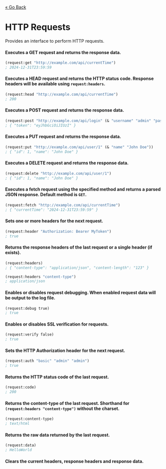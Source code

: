 [&laquo; Go Back](./Expr.md)
# HTTP Requests
Provides an interface to perform HTTP requests.

#### Executes a GET request and returns the response data.
```lisp
(request:get "http://example.com/api/currentTime")
; 2024-12-31T23:59:59
```

#### Executes a HEAD request and returns the HTTP status code. Response headers will be available using `request:headers`.
```lisp
(request:head "http://example.com/api/currentTime")
; 200
```

#### Executes a POST request and returns the response data.
```lisp
(request:post "http://example.com/api/login" (& "username" "admin" "password" "admin"))
; { "token": "eyJhbGciOiJIUzI" }
```

#### Executes a PUT request and returns the response data.
```lisp
(request:put "http://example.com/api/user/1" (& "name" "John Doe"))
; { "id": 1, "name": "John Doe" }
```

#### Executes a DELETE request and returns the response data.
```lisp
(request:delete "http://example.com/api/user/1")
; { "id": 1, "name": "John Doe" }
```

#### Executes a fetch request using the specified method and returns a parsed JSON response. Default method is `GET`.
```lisp
(request:fetch "http://example.com/api/currentTime")
; { "currentTime": "2024-12-31T23:59:59" }
```

#### Sets one or more headers for the next request.
```lisp
(request:header "Authorization: Bearer MyToken")
; true
```

#### Returns the response headers of the last request or a single header (if exists).
```lisp
(request:headers)
; { "content-type": "application/json", "content-length": "123" }

(request:headers "content-type")
; application/json
```

#### Enables or disables request debugging. When enabled request data will be output to the log file.
```lisp
(request:debug true)
; true
```

#### Enables or disables SSL verification for requests.
```lisp
(request:verify false)
; true
```

#### Sets the HTTP Authorization header for the next request.
```lisp
(request:auth "basic" "admin" "admin")
; true
```

#### Returns the HTTP status code of the last request.
```lisp
(request:code)
; 200
```

#### Returns the content-type of the last request. Shorthand for `(request:headers "content-type")` without the charset.
```lisp
(request:content-type)
; text/html
```

#### Returns the raw data returned by the last request.
```lisp
(request:data)
; HelloWorld
```

#### Clears the current headers, response headers and response data.

